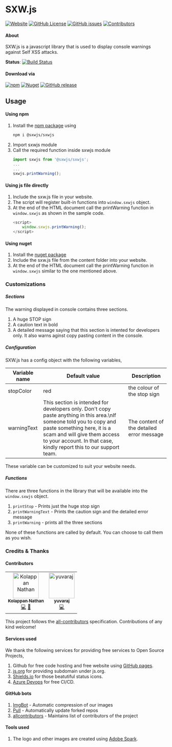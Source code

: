 # SXW.js
[![Website](https://img.shields.io/badge/website-sxw.js.org-blue.svg?style=flat-square&logo=mozilla%20firefox)](https://sxw.js.org/)
[![GitHub License](https://img.shields.io/github/license/sxwjs/sxwjs.svg?style=flat-square)](#)
[![GitHub issues](https://img.shields.io/github/issues-raw/sxwjs/sxwjs.svg?style=flat-square)](#)
[![Contributors](https://img.shields.io/badge/all_contributors-2-orange.svg?style=flat-square)](#contributors)

#### About
SXW.js is a javascript library that is used to display console warnings against Self XSS attacks.

**Status**: [![Build Status](https://img.shields.io/azure-devops/build/sxw-js/sxw-js/1.svg?label=build&style=flat-square)](https://dev.azure.com/sxw-js/sxw-js/_build/latest?definitionId=1&branchName=master)

#### Download via
[![npm](https://img.shields.io/npm/v/@sxwjs/sxwjs.svg?style=flat-square&logo=npm)](https://www.npmjs.com/package/@sxwjs/sxwjs)
[![Nuget](https://img.shields.io/nuget/v/sxw.js.svg?style=flat-square&logo=nuget)](https://www.nuget.org/packages/sxw.js/)
[![GitHub release](https://img.shields.io/github/release/sxwjs/sxwjs.svg?style=flat-square&logo=github)](https://github.com/sxwjs/sxwjs/releases)

## Usage

#### Using npm
 1. Install the [npm package](https://www.npmjs.com/package/@sxwjs/sxwjs) using
    ```bash
    npm i @sxwjs/sxwjs
    ```
 2. Import sxwjs module
 3. Call the required function inside sxwjs module
    ```typescript
    import sxwjs from '@sxwjs/sxwjs';
    ...
    ...
    sxwjs.printWarning();
    ```

#### Using js file directly

 1. Include the sxw.js file in your website.
 2. The script will register built-in functions into `window.sxwjs` object.
 3. At the end of the HTML document call the printWarning function in `window.sxwjs` as shown in the sample code.
    ```javascript
    <script>
        window.sxwjs.printWarning();
    </script>
    ```

#### Using nuget
 1. Install the [nuget package](https://www.nuget.org/packages/sxw.js/)
 2. Include the sxw.js file from the content folder into your website.
 3. At the end of the HTML document call the printWarning function in `window.sxwjs` similar to the one mentioned above.


### Customizations

##### Sections
The warning displayed in console contains three sections.
 1. A huge STOP sign
 2. A caution text in bold
 3. A detailed message saying that this section is intented for developers only. It also warns aginst copy pasting content in the console.

##### Configuration

SXW.js has a config object with the following variables,

Variable name | Default value | Description
------------ | ------------- | ---------
stopColor | red | the colour of the stop sign
warningText | This section is intended for developers only. Don't copy paste anything in this area.\nIf someone told you to copy and paste something here, it is a scam and will give them access to your account. In that case, kindly report this to our support team. | The content of the detailed error message

These variable can be customized to suit your website needs.

##### Functions

There are three functions in the library that will be available into the `window.sxwjs` object.
 1. `printStop` - Prints just the huge stop sign
 2. `printWarningText` - Prints the caution sign and the detailed error message
 3. `printWarning` - prints all the three sections

None of these functions are called by default. You can choose to call them as you wish.

### Credits & Thanks

#### Contributors

<!-- ALL-CONTRIBUTORS-LIST:START - Do not remove or modify this section -->
<!-- prettier-ignore -->
<table><tr><td align="center"><a href="https://kolappannathan.github.io/"><img src="https://avatars2.githubusercontent.com/u/8157105?v=4" width="80px;" alt="Kolappan Nathan"/><br /><sub><b>Kolappan Nathan</b></sub></a><br /><a href="https://github.com/sxwjs/sxwjs/commits?author=kolappannathan" title="Code">💻</a> <a href="#maintenance-kolappannathan" title="Maintenance">🚧</a></td><td align="center"><a href="https://www.linkedin.com/in/shivarajnaidu"><img src="https://avatars1.githubusercontent.com/u/12374494?v=4" width="80px;" alt="yuvaraj"/><br /><sub><b>yuvaraj</b></sub></a><br /><a href="https://github.com/sxwjs/sxwjs/commits?author=shivarajnaidu" title="Code">💻</a></td></tr></table>

<!-- ALL-CONTRIBUTORS-LIST:END -->

This project follows the [all-contributors](https://github.com/all-contributors/all-contributors) specification. Contributions of any kind welcome!

#### Services used
We thank the following services for providing free services to Open Source Projects,

 1. Github for free code hosting and free website using [GitHub pages](https://pages.github.com/).
 2. [js.org](https://js.org/) for providing subdomain under js.org.
 3. [Shields.io](https://shields.io/) for those beatutiful status icons.
 4. [Azure Devops](https://dev.azure.com/sxw-js/sxw-js) for free CI/CD.

#### GitHub bots
 1. [ImgBot](https://imgbot.net/) - Automatic compression of our images
 2. [Pull](https://probot.github.io/apps/pull/) - Automatically update forked repos
 3. [allcontributors](https://allcontributors.org/) - Maintains list of contributors of the project

#### Tools used
 1. The logo and other images are created using [Adobe Spark](https://spark.adobe.com/).
